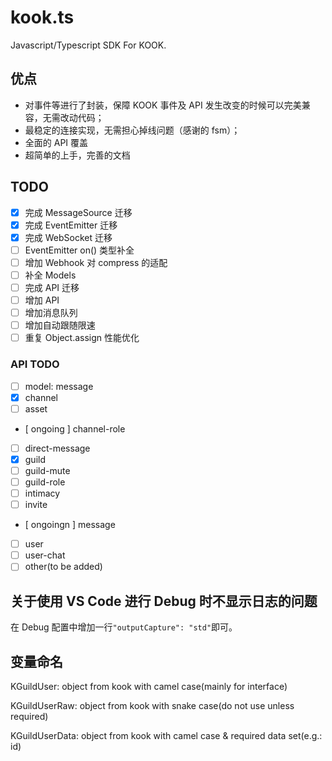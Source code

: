 # kook.ts

Javascript/Typescript SDK For KOOK.

## 优点

- 对事件等进行了封装，保障 KOOK 事件及 API 发生改变的时候可以完美兼容，无需改动代码；
- 最稳定的连接实现，无需担心掉线问题（感谢的 fsm）；
- 全面的 API 覆盖
- 超简单的上手，完善的文档

## TODO

- [x] 完成 MessageSource 迁移
- [x] 完成 EventEmitter 迁移
- [x] 完成 WebSocket 迁移
- [ ] EventEmitter on() 类型补全
- [ ] 增加 Webhook 对 compress 的适配
- [ ] 补全 Models
- [ ] 完成 API 迁移
- [ ] 增加 API
- [ ] 增加消息队列
- [ ] 增加自动跟随限速
- [ ] 重复 Object.assign 性能优化

### API TODO

- [ ] model: message
- [x] channel
- [ ] asset
- [ ongoing ] channel-role
- [ ] direct-message
- [x] guild
- [ ] guild-mute
- [ ] guild-role
- [ ] intimacy
- [ ] invite
- [ ongoingn ] message
- [ ] user
- [ ] user-chat
- [ ] other(to be added)

## 关于使用 VS Code 进行 Debug 时不显示日志的问题

在 Debug 配置中增加一行`"outputCapture": "std"`即可。

## 变量命名

KGuildUser: object from kook with camel case(mainly for interface)

KGuildUserRaw: object from kook with snake case(do not use unless required)

KGuildUserData: object from kook with camel case & required data set(e.g.: id)
